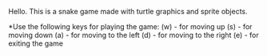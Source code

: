 Hello. This is a snake game made with turtle graphics and sprite objects.

*Use the following keys for playing the game:
(w) - for moving up
(s) - for moving down
(a) - for moving to the left
(d) - for moving to the right
(e) - for exiting the game
